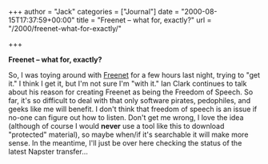 +++
author = "Jack"
categories = ["Journal"]
date = "2000-08-15T17:37:59+00:00"
title = "Freenet – what for, exactly?"
url = "/2000/freenet-what-for-exactly/"

+++

**Freenet &#8211; what for, exactly?**

So, I was toying around with [Freenet][1] for a few hours last night, trying to "get it." I think I get it, but I'm not sure I'm "with it." Ian Clark continues to talk about his reason for creating Freenet as being the Freedom of Speech. So far, it's so difficult to deal with that only software pirates, pedophiles, and geeks like me will benefit. I don't think that freedom of speech is an issue if no-one can figure out how to listen. Don't get me wrong, I love the idea (although of course I would **never** use a tool like this to download "protected" material), so maybe when/if it's searchable it will make more sense. In the meantime, I'll just be over here checking the status of the latest Napster transfer&#8230;

 [1]: http://freenet.sourceforge.net